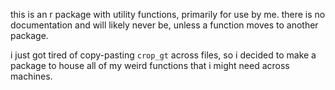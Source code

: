 
this is an r package with utility functions, primarily for use by me. there is no documentation and will likely never be, unless a function moves to another package.

i just got tired of copy-pasting `crop_gt` across files, so i decided to make a package to house all of my weird functions that i might need across machines.
